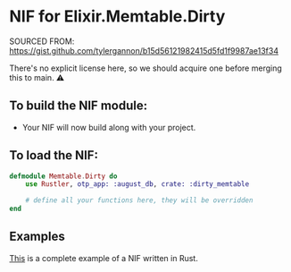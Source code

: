 # NIF for Elixir.Memtable.Dirty

SOURCED FROM: https://gist.github.com/tylergannon/b15d56121982415d5fd1f9987ae13f34

There's no explicit license here, so we should acquire
one before merging this to main. ⚠️

## To build the NIF module:

- Your NIF will now build along with your project.

## To load the NIF:

```elixir
defmodule Memtable.Dirty do
    use Rustler, otp_app: :august_db, crate: :dirty_memtable

    # define all your functions here, they will be overridden
end
```

## Examples

[This](https://github.com/hansihe/NifIo) is a complete example of a NIF written in Rust.
